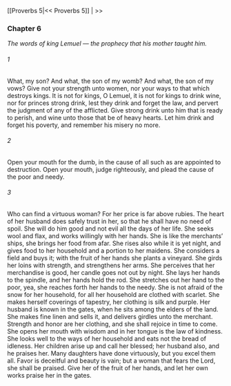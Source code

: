[[Proverbs 5|<< Proverbs 5]]  |   >>

### Chapter 6

*The words of king Lemuel — the prophecy that his mother taught him.*

###### 1
What, my son? And what, the son of my womb? And what, the son of my vows? Give not your strength unto women, nor your ways to that which destroys kings. It is not for kings, O Lemuel, it is not for kings to drink wine, nor for princes strong drink, lest they drink and forget the law, and pervert the judgment of any of the afflicted. Give strong drink unto him that is ready to perish, and wine unto those that be of heavy hearts. Let him drink and forget his poverty, and remember his misery no more.

###### 2
Open your mouth for the dumb, in the cause of all such as are appointed to destruction. Open your mouth, judge righteously, and plead the cause of the poor and needy.

###### 3
Who can find a virtuous woman? For her price is far above rubies. The heart of her husband does safely trust in her, so that he shall have no need of spoil. She will do him good and not evil all the days of her life. She seeks wool and flax, and works willingly with her hands. She is like the merchants’ ships, she brings her food from afar. She rises also while it is yet night, and gives food to her household and a portion to her maidens. She considers a field and buys it; with the fruit of her hands she plants a vineyard. She girds her loins with strength, and strengthens her arms. She perceives that her merchandise is good, her candle goes not out by night. She lays her hands to the spindle, and her hands hold the rod. She stretches out her hand to the poor, yea, she reaches forth her hands to the needy. She is not afraid of the snow for her household, for all her household are clothed with scarlet. She makes herself coverings of tapestry, her clothing is silk and purple. Her husband is known in the gates, when he sits among the elders of the land. She makes fine linen and sells it, and delivers girdles unto the merchant. Strength and honor are her clothing, and she shall rejoice in time to come. She opens her mouth with wisdom and in her tongue is the law of kindness. She looks well to the ways of her household and eats not the bread of idleness. Her children arise up and call her blessed; her husband also, and he praises her. Many daughters have done virtuously, but you excel them all. Favor is deceitful and beauty is vain; but a woman that fears the Lord, she shall be praised. Give her of the fruit of her hands, and let her own works praise her in the gates.